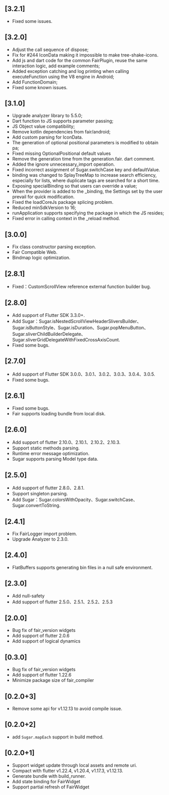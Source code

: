 ## [3.2.1]
* Fixed some issues.

## [3.2.0]
* Adjust the call sequence of dispose;
* Fix for #244 IconData making it impossible to make tree-shake-icons.
* Add js and dart code for the common FairPlugin, reuse the same interaction logic, add example comments;
* Added exception catching and log printing when calling executeFunction using the V8 engine in Android;
* Add FunctionDomain;
* Fixed some known issues.

## [3.1.0]
* Upgrade analyzer library to 5.5.0;
* Dart function to JS supports parameter passing;
* JS Object value compatibility;
* Remove kotlin dependencies from fair/android;
* Add custom parsing for IconData.
* The generation of optional positional parameters is modified to obtain pa;
* Fixed missing OptionalPositional default values
* Remove the generation time from the generation.fair. dart comment.
* Added the ignore unnecessary_import operation.
* Fixed incorrect assignment of Sugar.switchCase key and defaultValue.
* binding was changed to SplayTreeMap to increase search efficiency, especially for lists, where duplicate tags are searched for a short time.
* Exposing specialBinding so that users can override a value;
* When the provider is added to the _binding, the Settings set by the user prevail for quick modification.
* Fixed the loadCoreJs package splicing problem.
* Reduced minSdkVersion to 16;
* runApplication supports specifying the package in which the JS resides;
* Fixed error in calling context in the _reload method.

## [3.0.0]
* Fix class constructor parsing exception.
* Fair Compatible Web.
* Bindmap logic optimization.

## [2.8.1]
* Fixed：CustomScrollView reference external function builder bug.

## [2.8.0]
* Add support of Flutter SDK 3.3.0+.
* Add Sugar：Sugar.isNestedScrollViewHeaderSliversBuilder、Sugar.isButtonStyle、Sugar.isDuration、Sugar.popMenuButton、Sugar.sliverChildBuilderDelegate、Sugar.sliverGridDelegateWithFixedCrossAxisCount.
* Fixed some bugs.

## [2.7.0]
* Add support of Flutter SDK 3.0.0、3.0.1、3.0.2、3.0.3、3.0.4、3.0.5.
* Fixed some bugs.

## [2.6.1]
* Fixed some bugs.
* Fair supports loading bundle from local disk.

## [2.6.0]
* Add support of flutter 2.10.0、2.10.1、2.10.2、2.10.3.
* Support static methods parsing.
* Runtime error message optimization.
* Sugar supports parsing Model type data.

## [2.5.0]
* Add support of flutter 2.8.0、2.8.1.
* Support singleton parsing.
* Add Sugar：Sugar.colorsWithOpacity、Sugar.switchCase、Sugar.convertToString.

## [2.4.1]
* Fix FairLogger import problem.
* Upgrade Analyzer to 2.3.0.

## [2.4.0]
* FlatBuffers supports generating bin files in a null safe environment.

## [2.3.0]
* Add null-safety
* Add support of flutter 2.5.0、2.5.1、2.5.2、2.5.3

## [2.0.0]
* Bug fix of fair_version widgets
* Add support of flutter 2.0.6
* Add support of logical dynamics

## [0.3.0]
* Bug fix of fair_version widgets
* Add support of flutter 1.22.6
* Minimize package size of fair_compiler

## [0.2.0+3]
* Remove some api for v1.12.13 to avoid compile issue.

## [0.2.0+2]
* add `Sugar.mapEach` support in build method.

## [0.2.0+1]
* Support widget update through local assets and remote uri.
* Compact with flutter v1.22.4, v1.20.4, v1.17.3, v1.12.13.
* Generate bundle with build_runner.
* Add state binding for FairWidget
* Support partial refresh of FairWidget